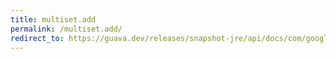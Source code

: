 ```yaml
---
title: multiset.add
permalink: /multiset.add/
redirect_to: https://guava.dev/releases/snapshot-jre/api/docs/com/google/common/collect/Multiset.html#add-E-
---
```

